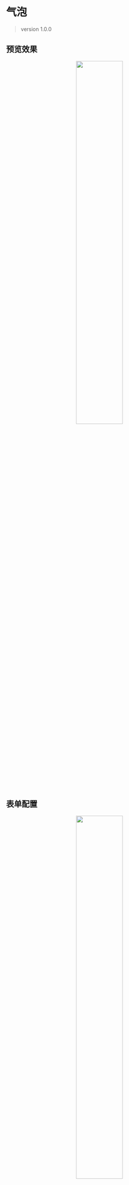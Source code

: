 # 气泡

> version 1.0.0

## 预览效果
<div align="center">
  <img width="50%" src="https://puui.qpic.cn/vupload/0/1577776733404_wr4a66cxq5.gif/0">
</div>

## 表单配置
<div align="center">
  <img width="50%" src="https://puui.qpic.cn/vupload/0/1577947395755_9eec08diasp.png/0">
</div>

